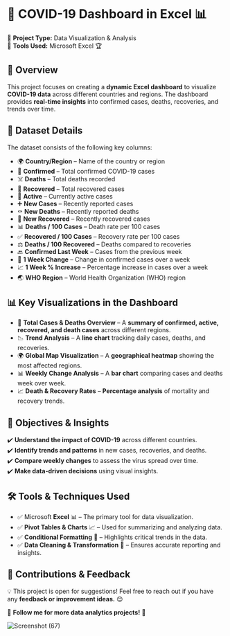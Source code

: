 # 🦠 COVID-19 Dashboard in Excel 📊  

📌 **Project Type:** Data Visualization & Analysis  
📌 **Tools Used:** Microsoft Excel 🏆  

## 🌟 Overview  
This project focuses on creating a **dynamic Excel dashboard** to visualize **COVID-19 data** across different countries and regions. The dashboard provides **real-time insights** into confirmed cases, deaths, recoveries, and trends over time.  

## 📂 Dataset Details  
The dataset consists of the following key columns:  

- 🌍 **Country/Region** – Name of the country or region  
- 🔢 **Confirmed** – Total confirmed COVID-19 cases  
- ☠️ **Deaths** – Total deaths recorded  
- 💪 **Recovered** – Total recovered cases  
- 🔴 **Active** – Currently active cases  
- ➕ **New Cases** – Recently reported cases  
- ⚰️ **New Deaths** – Recently reported deaths  
- 🏥 **New Recovered** – Recently recovered cases  
- 📊 **Deaths / 100 Cases** – Death rate per 100 cases  
- ✅ **Recovered / 100 Cases** – Recovery rate per 100 cases  
- ⚖️ **Deaths / 100 Recovered** – Deaths compared to recoveries  
- 🔙 **Confirmed Last Week** – Cases from the previous week  
- 🔄 **1 Week Change** – Change in confirmed cases over a week  
- 📈 **1 Week % Increase** – Percentage increase in cases over a week  
- 🌏 **WHO Region** – World Health Organization (WHO) region  

## 📊 Key Visualizations in the Dashboard  
- 🚀 **Total Cases & Deaths Overview** – A **summary of confirmed, active, recovered, and death cases** across different regions.  
- 📉 **Trend Analysis** – A **line chart** tracking daily cases, deaths, and recoveries.  
- 🌍 **Global Map Visualization** – A **geographical heatmap** showing the most affected regions.  
- 📊 **Weekly Change Analysis** – A **bar chart** comparing cases and deaths week over week.  
- 📈 **Death & Recovery Rates** – **Percentage analysis** of mortality and recovery trends.  

## 🎯 Objectives & Insights  
✔️ **Understand the impact of COVID-19** across different countries.  
✔️ **Identify trends and patterns** in new cases, recoveries, and deaths.  
✔️ **Compare weekly changes** to assess the virus spread over time.  
✔️ **Make data-driven decisions** using visual insights.  

## 🛠️ Tools & Techniques Used  
- ✅ Microsoft **Excel** 📊 – The primary tool for data visualization.  
- ✅ **Pivot Tables & Charts** 📈 – Used for summarizing and analyzing data.  
- ✅ **Conditional Formatting** 🎨 – Highlights critical trends in the data.  
- ✅ **Data Cleaning & Transformation** 🧹 – Ensures accurate reporting and insights.  

## 📢 Contributions & Feedback  
💡 This project is open for suggestions! Feel free to reach out if you have any **feedback or improvement ideas.** 😊  

📍 **Follow me for more data analytics projects!** 🚀 

![Screenshot (67)](https://github.com/user-attachments/assets/81a0266e-3d60-405e-9909-423dab03daf5)





